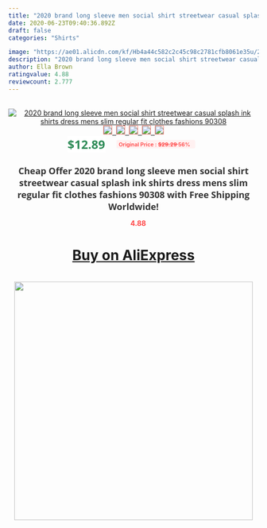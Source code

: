 ```yaml
---
title: "2020 brand long sleeve men social shirt streetwear casual splash ink shirts dress mens slim regular fit clothes fashions 90308"
date: 2020-06-23T09:40:36.892Z
draft: false
categories: "Shirts"

image: "https://ae01.alicdn.com/kf/Hb4a44c582c2c45c98c2781cfb8061e35u/2020-brand-long-sleeve-men-social-shirt-streetwear-casual-splash-ink-shirts-dress-mens-slim-regular.jpg"
description: "2020 brand long sleeve men social shirt streetwear casual splash ink shirts dress mens slim regular fit clothes fashions 90308"
author: Ella Brown
ratingvalue: 4.88
reviewcount: 2.777
---
```

<br>
<div style="text-align: center;">
<a href="https://s.click.aliexpress.com/e/_ACCFYZ" target="_blank" rel="nofollow noopener noreferrer"><img alt="2020 brand long sleeve men social shirt streetwear casual splash ink shirts dress mens slim regular fit clothes fashions 90308" class="magnifier-image" src="https://ae01.alicdn.com/kf/Hb4a44c582c2c45c98c2781cfb8061e35u/2020-brand-long-sleeve-men-social-shirt-streetwear-casual-splash-ink-shirts-dress-mens-slim-regular.jpg_640x640.jpg">
<br>
<img style="border:1px solid salmon" src="https://ae01.alicdn.com/kf/Hb4a44c582c2c45c98c2781cfb8061e35u/2020-brand-long-sleeve-men-social-shirt-streetwear-casual-splash-ink-shirts-dress-mens-slim-regular.jpg_120x120.jpg">&nbsp;&nbsp;<img style="border:1px solid salmon" src="https://ae01.alicdn.com/kf/H9be4029f978e405889bfa3f8bd2030f9M/2020-brand-long-sleeve-men-social-shirt-streetwear-casual-splash-ink-shirts-dress-mens-slim-regular.jpg_120x120.jpg">&nbsp;&nbsp;<img style="border:1px solid salmon" src="https://ae01.alicdn.com/kf/H133826d29b8744b49eef22a3af466ae8n/2020-brand-long-sleeve-men-social-shirt-streetwear-casual-splash-ink-shirts-dress-mens-slim-regular.jpg_120x120.jpg">&nbsp;&nbsp;<img style="border:1px solid salmon" src="https://ae01.alicdn.com/kf/H935425f79a1e444abacbe5c7d841d0aap/2020-brand-long-sleeve-men-social-shirt-streetwear-casual-splash-ink-shirts-dress-mens-slim-regular.jpg_120x120.jpg">&nbsp;&nbsp;<img style="border:1px solid salmon" src="https://ae01.alicdn.com/kf/Ha953c2f82c2f471daf51b8b19239c420c/2020-brand-long-sleeve-men-social-shirt-streetwear-casual-splash-ink-shirts-dress-mens-slim-regular.jpg_120x120.jpg"></a></div><br0>
<div style="text-align: center;"><span style="background-color: white; border: 0px; box-sizing: border-box; color: seagreen; display: inline-block; font-family: &quot;open sans&quot; , &quot;arial&quot; , &quot;helvetica&quot; , sans-serif , &quot;heiti&quot;; font-size: 24px; font-stretch: inherit; font-weight: 700; line-height: inherit; margin: 0px 10px 0px 0px; padding: 0px; vertical-align: middle;">$12.89 </span>
<span style="background: rgb(255 , 241 , 241); border-radius: 3px; border: 0px; box-sizing: border-box; color: #ff4747; display: inline-block; font-family: inherit; font-size: 12px; font-stretch: inherit; font-style: inherit; font-variant: inherit; font-weight: 600; line-height: inherit; margin: 0px; padding: 2px 5px; transform: scale(0.9); vertical-align: middle;">Original Price : <b style="text-decoration: line-through;">$29.29 </b> 56%&nbsp;&nbsp;</span></div>
<h1 style="color: #333333; display: inline-block; font-family: &quot;open sans&quot; , &quot;arial&quot; , &quot;helvetica&quot; , sans-serif , &quot;heiti&quot;; font-size: 18px; font-stretch: inherit; font-weight: 700; text-align: center;">Cheap Offer 2020 brand long sleeve men social shirt streetwear casual splash ink shirts dress mens slim regular fit clothes fashions 90308 with Free Shipping Worldwide!</h1>
<div style="color: #ff4747; text-align: center;">
<img src="https://4.bp.blogspot.com/-M0ZcTcb-5uY/XleCXlxnR4I/AAAAAAAAAEc/OrjgMkXV1oMQFaCRZj5HQwOCBcu3w1FegCPcBGAYYCw/s1600/star.png" style="height: 15px;">&nbsp;<b>4.88</b></div>
<div class="button_cont" align="center"><a class="buynow_a" href="https://s.click.aliexpress.com/e/_ACCFYZ" target="_blank" rel="nofollow noopener noreferrer"><H1>Buy on AliExpress</H1></a></div><br>
<div class="separator" style="clear: both; text-align: center;">
<img src="https://lh3.googleusercontent.com/-pTy5HemUv9M/XlePHvY0dAI/AAAAAAAAAE4/0nX5iRUoIWY8eMW9Dpxeirr157OZliDIgCLcBGAsYHQ/s1600/badge.gif" width="480">
</div>
